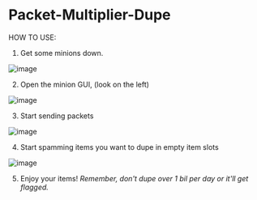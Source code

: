 # Packet-Multiplier-Dupe

HOW TO USE:

1. Get some minions down.

![image](https://user-images.githubusercontent.com/110033756/181000206-cc92fb60-2032-45e2-9608-8d1423c54bfd.png)
  

  
2. Open the minion GUI, (look on the left)

![image](https://user-images.githubusercontent.com/110033756/181000734-e938b599-f212-48e9-b456-2aec263260d8.png)



3. Start sending packets

![image](https://user-images.githubusercontent.com/110033756/181001159-dbc6fe84-79a5-4108-a810-b708cbe4d3c1.png)



4. Start spamming items you want to dupe in empty item slots

![image](https://user-images.githubusercontent.com/110033756/181004441-358fdf79-033a-457c-add0-3a93dfc1e620.png)



5. Enjoy your items! *Remember, don't dupe over 1 bil per day or it'll get flagged.*
